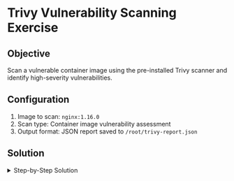 # Trivy Vulnerability Scanning Exercise

## Objective
Scan a vulnerable container image using the pre-installed Trivy scanner and identify high-severity vulnerabilities.

## Configuration
1. Image to scan: `nginx:1.16.0`
2. Scan type: Container image vulnerability assessment 
3. Output format: JSON report saved to `/root/trivy-report.json`

## Solution

<details>
<summary>Step-by-Step Solution</summary>

1. Perform vulnerability scan:
```bash
trivy image --severity HIGH,CRITICAL -f json -o /root/trivy-report.json nginx:1.16.0
```{{EXEC}}

2. View scan results:
```bash
jq . /root/trivy-report.json | less
```{{EXEC}}
</details>